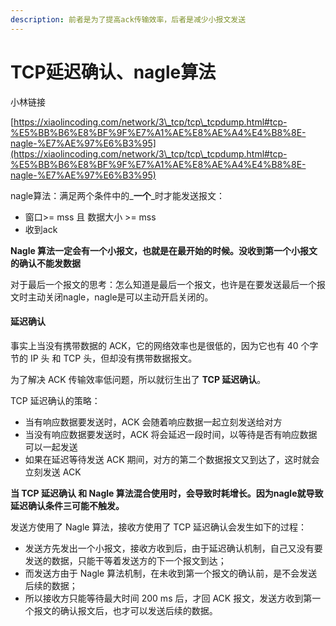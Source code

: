 ```yaml
---
description: 前者是为了提高ack传输效率，后者是减少小报文发送
---
```


# TCP延迟确认、nagle算法

小林链接

[https://xiaolincoding.com/network/3\_tcp/tcp\_tcpdump.html#tcp-%E5%BB%B6%E8%BF%9F%E7%A1%AE%E8%AE%A4%E4%B8%8E-nagle-%E7%AE%97%E6%B3%95](https://xiaolincoding.com/network/3\_tcp/tcp\_tcpdump.html#tcp-%E5%BB%B6%E8%BF%9F%E7%A1%AE%E8%AE%A4%E4%B8%8E-nagle-%E7%AE%97%E6%B3%95)

nagle算法：满足两个条件中的_**一个**_时才能发送报文：

* 窗口>= mss 且 数据大小 >= mss
* 收到ack

**Nagle 算法一定会有一个小报文，也就是在最开始的时候。没收到第一个小报文的确认不能发数据**

对于最后一个报文的思考：怎么知道是最后一个报文，也许是在要发送最后一个报文时主动关闭nagle，nagle是可以主动开启关闭的。



#### 延迟确认

事实上当没有携带数据的 ACK，它的网络效率也是很低的，因为它也有 40 个字节的 IP 头 和 TCP 头，但却没有携带数据报文。

为了解决 ACK 传输效率低问题，所以就衍生出了 **TCP 延迟确认**。

TCP 延迟确认的策略：

* 当有响应数据要发送时，ACK 会随着响应数据一起立刻发送给对方
* 当没有响应数据要发送时，ACK 将会延迟一段时间，以等待是否有响应数据可以一起发送
* 如果在延迟等待发送 ACK 期间，对方的第二个数据报文又到达了，这时就会立刻发送 ACK



**当 TCP 延迟确认 和 Nagle 算法混合使用时，会导致时耗增长。因为nagle就导致延迟确认条件三可能不触发。**

发送方使用了 Nagle 算法，接收方使用了 TCP 延迟确认会发生如下的过程：

* 发送方先发出一个小报文，接收方收到后，由于延迟确认机制，自己又没有要发送的数据，只能干等着发送方的下一个报文到达；
* 而发送方由于 Nagle 算法机制，在未收到第一个报文的确认前，是不会发送后续的数据；
* 所以接收方只能等待最大时间 200 ms 后，才回 ACK 报文，发送方收到第一个报文的确认报文后，也才可以发送后续的数据。

